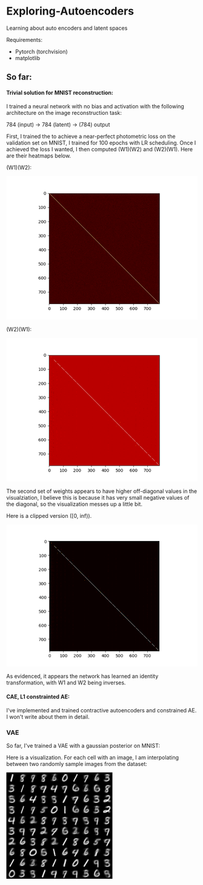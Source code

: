 # Exploring-Autoencoders
Learning about auto encoders and latent spaces

Requirements:
- Pytorch (torchvision)
- matplotlib



## So far:

#### Trivial solution for MNIST reconstruction:

I trained a neural network with no bias and activation with the following architecture on the image reconstruction task:

784 (input) -> 784 (latent) -> (784) output


First, I trained the to achieve a near-perfect photometric loss on the validation set on MNIST, I trained for 100 epochs with LR scheduling. Once I achieved the loss I wanted,
I then computed (W1)(W2) and (W2)(W1). Here are their heatmaps below. 

(W1)(W2):

![w1w2](https://github.com/AditMeh/Exploring-Autoencoders/blob/main/images/w1_w2.png)

(W2)(W1):

![w2w1](https://github.com/AditMeh/Exploring-Autoencoders/blob/main/images/w2_w1.png)


The second set of weights appears to have higher off-diagonal values in the visualziation, I believe this is because it has very small negative values of the diagonal, so the
visualization messes up a little bit.

Here is a clipped version ([0, inf)).

![w2w1](https://github.com/AditMeh/Exploring-Autoencoders/blob/main/images/w2_w1_clipped.png)


As evidenced, it appears the network has learned an identity transformation, with W1 and W2 being inverses. 

#### CAE, L1 constrainted AE:
I've implemented and trained contractive autoencoders and constrained AE. I won't write about them in detail.

### VAE

So far, I've trained a VAE with a gaussian posterior on MNIST:

Here is a visualization. For each cell with an image, I am interpolating between two randomly sample images from the dataset:

![w2w1](https://github.com/AditMeh/Exploring-Autoencoders/blob/main/images/test.gif)


